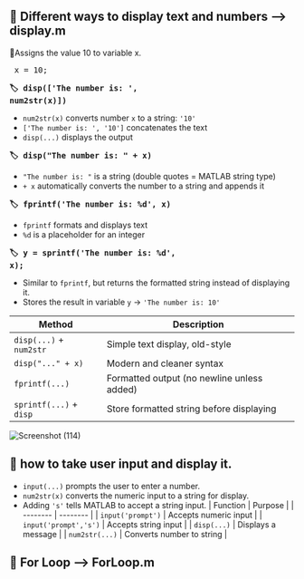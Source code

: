 ## 🎯 Different ways to display text and numbers --> display.m

🔸Assigns the value 10 to variable x.
<pre> x = 10;</pre>

**<pre>🏷️ disp(['The number is: ', num2str(x)])</pre>**
- ```num2str(x)``` converts number ```x``` to a string: ```'10'```
- ```['The number is: ', '10']``` concatenates the text
- ```disp(...)``` displays the output

**<pre>🏷️ disp("The number is: " + x)</pre>**
- ```"The number is: "``` is a string (double quotes = MATLAB string type)
- ```+ x``` automatically converts the number to a string and appends it

**<pre>🏷️ fprintf('The number is: %d', x)</pre>**
- ```fprintf``` formats and displays text
- ```%d``` is a placeholder for an integer

**<pre>🏷️ y = sprintf('The number is: %d', x);</pre>**
- Similar to ```fprintf```, but returns the formatted string instead of displaying it.
- Stores the result in variable ```y``` → ```'The number is: 10'```

| Method | Description |
| -------- | -------- |
| ```disp(...)``` + ```num2str``` | Simple text display, old-style |
| ```disp("..." + x)``` | Modern and cleaner syntax |
| ```fprintf(...)``` | Formatted output (no newline unless added) |
| ```sprintf(...)``` + ```disp``` | Store formatted string before displaying |
![Screenshot (114)](https://github.com/user-attachments/assets/9cb3c82f-99c9-462f-8aa6-d5e4e2161334)

## 🎯 how to take user input and display it.
- ```input(...)``` prompts the user to enter a number.
- ```num2str(x)``` converts the numeric input to a string for display.
- Adding ```'s'``` tells MATLAB to accept a string input.
| Function | Purpose |
| -------- | -------- |
| ```input('prompt')``` |	Accepts numeric input |
| ```input('prompt','s')``` |	Accepts string input |
| ```disp(...)``` |	Displays a message |
| ```num2str(...)``` |	Converts number to string |


## 🎯 For Loop --> ForLoop.m

